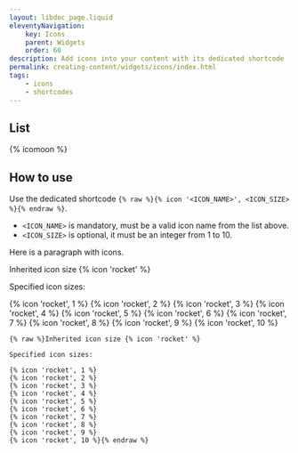 ```yaml
---
layout: libdoc_page.liquid
eleventyNavigation:
    key: Icons
    parent: Widgets
    order: 60
description: Add icons into your content with its dedicated shortcode
permalink: creating-content/widgets/icons/index.html
tags:
    - icons
    - shortcodes
---
```

## List

{% icomoon %}

## How to use

Use the dedicated shortcode `{% raw %}{% icon '<ICON_NAME>', <ICON_SIZE> %}{% endraw %}`.

* `<ICON_NAME>` is mandatory, must be a valid icon name from the list above.
* `<ICON_SIZE>` is optional, it must be an integer from 1 to 10. 

Here is a paragraph with icons.

Inherited icon size {% icon 'rocket' %}

Specified icon sizes:

{% icon 'rocket', 1 %}
{% icon 'rocket', 2 %}
{% icon 'rocket', 3 %}
{% icon 'rocket', 4 %}
{% icon 'rocket', 5 %}
{% icon 'rocket', 6 %}
{% icon 'rocket', 7 %}
{% icon 'rocket', 8 %}
{% icon 'rocket', 9 %}
{% icon 'rocket', 10 %}

```liquid
{% raw %}Inherited icon size {% icon 'rocket' %}

Specified icon sizes:

{% icon 'rocket', 1 %}
{% icon 'rocket', 2 %}
{% icon 'rocket', 3 %}
{% icon 'rocket', 4 %}
{% icon 'rocket', 5 %}
{% icon 'rocket', 6 %}
{% icon 'rocket', 7 %}
{% icon 'rocket', 8 %}
{% icon 'rocket', 9 %}
{% icon 'rocket', 10 %}{% endraw %}
```